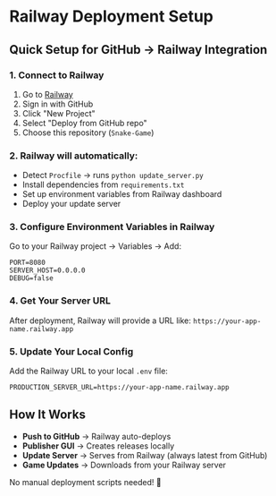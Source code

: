 # Railway Deployment Setup

## Quick Setup for GitHub → Railway Integration

### 1. Connect to Railway
1. Go to [Railway](https://railway.app)
2. Sign in with GitHub
3. Click "New Project"
4. Select "Deploy from GitHub repo"
5. Choose this repository (`Snake-Game`)

### 2. Railway will automatically:
- Detect `Procfile` → runs `python update_server.py`
- Install dependencies from `requirements.txt`
- Set up environment variables from Railway dashboard
- Deploy your update server

### 3. Configure Environment Variables in Railway
Go to your Railway project → Variables → Add:
```
PORT=8080
SERVER_HOST=0.0.0.0
DEBUG=false
```

### 4. Get Your Server URL
After deployment, Railway will provide a URL like:
`https://your-app-name.railway.app`

### 5. Update Your Local Config
Add the Railway URL to your local `.env` file:
```
PRODUCTION_SERVER_URL=https://your-app-name.railway.app
```

## How It Works
- **Push to GitHub** → Railway auto-deploys
- **Publisher GUI** → Creates releases locally
- **Update Server** → Serves from Railway (always latest from GitHub)
- **Game Updates** → Downloads from your Railway server

No manual deployment scripts needed! 🎯